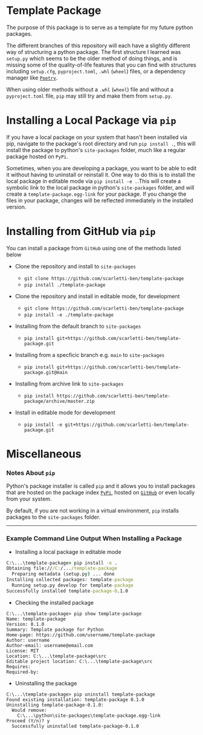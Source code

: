 # Template Package

The purpose of this package is to serve as a template for my future python packages.

The different branches of this repository will each have a slightly different way of structuring a python package. The first structure I learned was `setup.py` which seems to be the older method of doing things, and is missing some of the quality-of-life features that you can find with structures including `setup.cfg`, `pyproject.toml`, `.whl` (`wheel`) files, or a dependency manager like [`Poetry`](https://python-poetry.org/). 

When using older methods without a `.whl` (`wheel`) file and without a `pyproject.toml` file, `pip` may still try and make them from `setup.py`.

# Installing a Local Package via `pip`
If you have a local package on your system that hasn't been installed via pip, navigate to the package's root directory and run `pip install .`, this will install the package to python's `site-packages` folder, much like a regular package hosted on `PyPi`.

Sometimes, when you are developing a package, you want to be able to edit it without having to uninstall or reinstall it. One way to do this is to install the local package in editable mode via `pip install -e .`.This will create a symbolic link to the local package in python's `site-packages` folder, and will create a `template-package.egg-link` for your package. If you change the files in your package, changes will be reflected immediately in the installed version.

# Installing from GitHub via `pip`
You can install a package from `GitHub` using one of the methods listed below

- Clone the repository and install to `site-packages`
  - `git clone https://github.com/scarletti-ben/template-package`
  - `pip install ./template-package`

- Clone the repository and install in editable mode, for development
  - `git clone https://github.com/scarletti-ben/template-package`
  - `pip install -e ./template-package`

- Installing from the default branch to `site-packages`
  - `pip install git+https://github.com/scarletti-ben/template-package.git`

- Installing from a specficic branch e.g. `main` to `site-packages`
  - `pip install git+https://github.com/scarletti-ben/template-package.git@main`

- Installing from archive link to `site-packages`
  - `pip install https://github.com/scarletti-ben/template-package/archive/master.zip`

- Install in editable mode for development
  - `pip install -e git+https://github.com/scarletti-ben/template-package.git`

# Miscellaneous
### Notes About `pip`
Python's package installer is called `pip` and it allows you to install packages that are hosted on the package index [`PyPi`](https://pypi.org/), hosted on [`GitHub`](https://github.com/) or even locally from your system.

By default, if you are not working in a virtual environment, `pip` installs packages to the `site-packages` folder.

---

### Example Command Line Output When Installing a Package
- Installing a local package in editable mode
```cmd
C:\...\template-package> pip install -e .
Obtaining file:///C:/.../template-package
  Preparing metadata (setup.py) ... done
Installing collected packages: template-package
  Running setup.py develop for template-package
Successfully installed template-package-0.1.0
```

- Checking the installed package
```
C:\...\template-package> pip show template-package
Name: template-package
Version: 0.1.0
Summary: Template package for Python
Home-page: https://github.com/username/template-package
Author: username
Author-email: username@email.com
License: MIT
Location: C:\...\template-package\src
Editable project location: C:\...\template-package\src
Requires: 
Required-by:
```

- Uninstalling the package
```
C:\...\template-package> pip uninstall template-package
Found existing installation: template-package 0.1.0
Uninstalling template-package-0.1.0:
  Would remove:
    C:\...\python\site-packages\template-package.egg-link
Proceed (Y/n)? y
  Successfully uninstalled template-package-0.1.0
```
